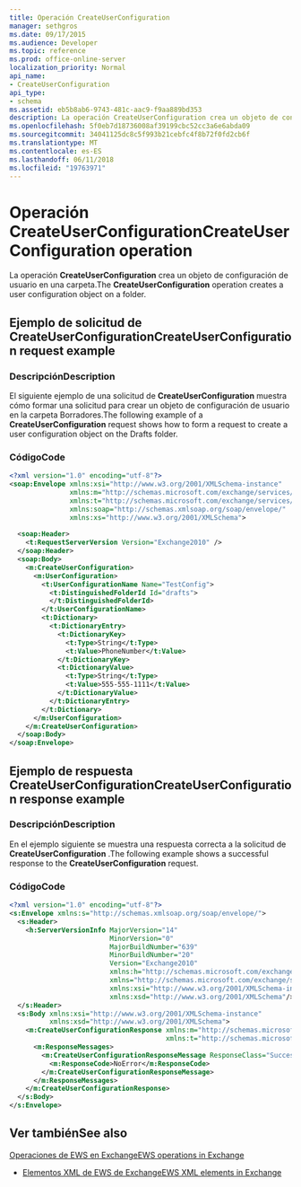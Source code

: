 ```yaml
---
title: Operación CreateUserConfiguration
manager: sethgros
ms.date: 09/17/2015
ms.audience: Developer
ms.topic: reference
ms.prod: office-online-server
localization_priority: Normal
api_name:
- CreateUserConfiguration
api_type:
- schema
ms.assetid: eb5b8ab6-9743-481c-aac9-f9aa889bd353
description: La operación CreateUserConfiguration crea un objeto de configuración de usuario en una carpeta.
ms.openlocfilehash: 5f0eb7d18736008af39199cbc52cc3a6e6abda09
ms.sourcegitcommit: 34041125dc8c5f993b21cebfc4f8b72f0fd2cb6f
ms.translationtype: MT
ms.contentlocale: es-ES
ms.lasthandoff: 06/11/2018
ms.locfileid: "19763971"
---
```

# <a name="createuserconfiguration-operation"></a><span data-ttu-id="5e574-103">Operación CreateUserConfiguration</span><span class="sxs-lookup"><span data-stu-id="5e574-103">CreateUserConfiguration operation</span></span>

<span data-ttu-id="5e574-104">La operación **CreateUserConfiguration** crea un objeto de configuración de usuario en una carpeta.</span><span class="sxs-lookup"><span data-stu-id="5e574-104">The **CreateUserConfiguration** operation creates a user configuration object on a folder.</span></span> 
  
## <a name="createuserconfiguration-request-example"></a><span data-ttu-id="5e574-105">Ejemplo de solicitud de CreateUserConfiguration</span><span class="sxs-lookup"><span data-stu-id="5e574-105">CreateUserConfiguration request example</span></span>

### <a name="description"></a><span data-ttu-id="5e574-106">Descripción</span><span class="sxs-lookup"><span data-stu-id="5e574-106">Description</span></span>

<span data-ttu-id="5e574-107">El siguiente ejemplo de una solicitud de **CreateUserConfiguration** muestra cómo formar una solicitud para crear un objeto de configuración de usuario en la carpeta Borradores.</span><span class="sxs-lookup"><span data-stu-id="5e574-107">The following example of a **CreateUserConfiguration** request shows how to form a request to create a user configuration object on the Drafts folder.</span></span> 
  
### <a name="code"></a><span data-ttu-id="5e574-108">Código</span><span class="sxs-lookup"><span data-stu-id="5e574-108">Code</span></span>

```XML
<?xml version="1.0" encoding="utf-8"?>
<soap:Envelope xmlns:xsi="http://www.w3.org/2001/XMLSchema-instance"
               xmlns:m="http://schemas.microsoft.com/exchange/services/2006/messages"
               xmlns:t="http://schemas.microsoft.com/exchange/services/2006/types"
               xmlns:soap="http://schemas.xmlsoap.org/soap/envelope/"
               xmlns:xs="http://www.w3.org/2001/XMLSchema">
  
  <soap:Header>
    <t:RequestServerVersion Version="Exchange2010" />
  </soap:Header>
  <soap:Body>
    <m:CreateUserConfiguration>
      <m:UserConfiguration>
        <t:UserConfigurationName Name="TestConfig">
          <t:DistinguishedFolderId Id="drafts">
          </t:DistinguishedFolderId>
        </t:UserConfigurationName>
        <t:Dictionary>
          <t:DictionaryEntry>
            <t:DictionaryKey>
              <t:Type>String</t:Type>
              <t:Value>PhoneNumber</t:Value>
            </t:DictionaryKey>
            <t:DictionaryValue>
              <t:Type>String</t:Type>
              <t:Value>555-555-1111</t:Value>
            </t:DictionaryValue>
          </t:DictionaryEntry>
        </t:Dictionary>
      </m:UserConfiguration>  
    </m:CreateUserConfiguration>
  </soap:Body>
</soap:Envelope>
```

## <a name="createuserconfiguration-response-example"></a><span data-ttu-id="5e574-109">Ejemplo de respuesta CreateUserConfiguration</span><span class="sxs-lookup"><span data-stu-id="5e574-109">CreateUserConfiguration response example</span></span>

### <a name="description"></a><span data-ttu-id="5e574-110">Descripción</span><span class="sxs-lookup"><span data-stu-id="5e574-110">Description</span></span>

<span data-ttu-id="5e574-111">En el ejemplo siguiente se muestra una respuesta correcta a la solicitud de **CreateUserConfiguration** .</span><span class="sxs-lookup"><span data-stu-id="5e574-111">The following example shows a successful response to the **CreateUserConfiguration** request.</span></span> 
  
### <a name="code"></a><span data-ttu-id="5e574-112">Código</span><span class="sxs-lookup"><span data-stu-id="5e574-112">Code</span></span>

```XML
<?xml version="1.0" encoding="utf-8"?>
<s:Envelope xmlns:s="http://schemas.xmlsoap.org/soap/envelope/">
  <s:Header>
    <h:ServerVersionInfo MajorVersion="14" 
                         MinorVersion="0" 
                         MajorBuildNumber="639" 
                         MinorBuildNumber="20" 
                         Version="Exchange2010" 
                         xmlns:h="http://schemas.microsoft.com/exchange/services/2006/types" 
                         xmlns="http://schemas.microsoft.com/exchange/services/2006/types" 
                         xmlns:xsi="http://www.w3.org/2001/XMLSchema-instance" 
                         xmlns:xsd="http://www.w3.org/2001/XMLSchema"/>
  </s:Header>
  <s:Body xmlns:xsi="http://www.w3.org/2001/XMLSchema-instance" 
          xmlns:xsd="http://www.w3.org/2001/XMLSchema">
    <m:CreateUserConfigurationResponse xmlns:m="http://schemas.microsoft.com/exchange/services/2006/messages" 
                                       xmlns:t="http://schemas.microsoft.com/exchange/services/2006/types">
      <m:ResponseMessages>
        <m:CreateUserConfigurationResponseMessage ResponseClass="Success">
          <m:ResponseCode>NoError</m:ResponseCode>
        </m:CreateUserConfigurationResponseMessage>
      </m:ResponseMessages>
    </m:CreateUserConfigurationResponse>
  </s:Body>
</s:Envelope>
```

## <a name="see-also"></a><span data-ttu-id="5e574-113">Ver también</span><span class="sxs-lookup"><span data-stu-id="5e574-113">See also</span></span>



[<span data-ttu-id="5e574-114">Operaciones de EWS en Exchange</span><span class="sxs-lookup"><span data-stu-id="5e574-114">EWS operations in Exchange</span></span>](ews-operations-in-exchange.md)
  
- [<span data-ttu-id="5e574-115">Elementos XML de EWS de Exchange</span><span class="sxs-lookup"><span data-stu-id="5e574-115">EWS XML elements in Exchange</span></span>](ews-xml-elements-in-exchange.md)

